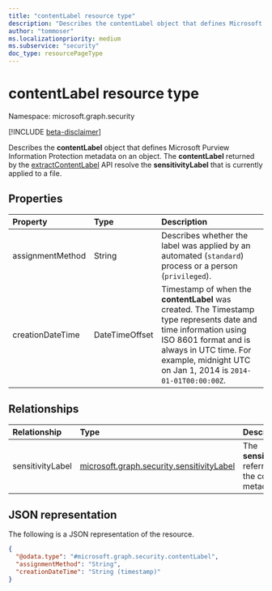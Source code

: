 ```yaml
---
title: "contentLabel resource type"
description: "Describes the contentLabel object that defines Microsoft Purview Information Protection metadata on an object."
author: "tommoser"
ms.localizationpriority: medium
ms.subservice: "security"
doc_type: resourcePageType
---
```


# contentLabel resource type

Namespace: microsoft.graph.security

[!INCLUDE [beta-disclaimer](../../includes/beta-disclaimer.md)]

Describes the **contentLabel** object that defines Microsoft Purview Information Protection metadata on an object. The **contentLabel** returned by the [extractContentLabel](../api/security-sensitivitylabel-extractcontentlabel.md) API resolve the **sensitivityLabel** that is currently applied to a file.

## Properties
| Property         | Type           | Description                                                                                                                                                                                                                      |
| :--------------- | :------------- | :------------------------------------------------------------------------------------------------------------------------------------------------------------------------------------------------------------------------------- |
| assignmentMethod | String         | Describes whether the label was applied by an automated (`standard`) process or a person (`privileged`).                                                                                                                         |
| creationDateTime | DateTimeOffset | Timestamp of when the **contentLabel** was created. The Timestamp type represents date and time information using ISO 8601 format and is always in UTC time. For example, midnight UTC on Jan 1, 2014 is `2014-01-01T00:00:00Z`. |


## Relationships
| Relationship     | Type                                                          | Description                                                   |
| :--------------- | :------------------------------------------------------------ | :------------------------------------------------------------ |
| sensitivityLabel | [microsoft.graph.security.sensitivityLabel](../resources/security-sensitivitylabel.md) | The **sensitivityLabel** referred to by the content metadata. |

## JSON representation
The following is a JSON representation of the resource.
<!-- {
  "blockType": "resource",
  "@odata.type": "microsoft.graph.security.contentLabel"
}
-->
``` json
{
  "@odata.type": "#microsoft.graph.security.contentLabel",
  "assignmentMethod": "String",
  "creationDateTime": "String (timestamp)"
}
```

